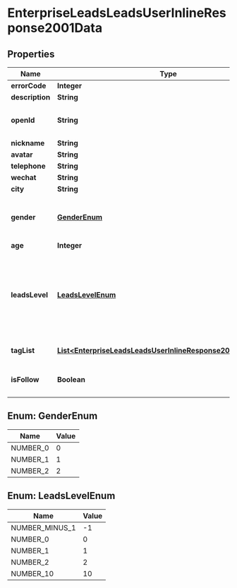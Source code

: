 # EnterpriseLeadsLeadsUserInlineResponse2001Data

## Properties
Name | Type | Description | Notes
------------ | ------------- | ------------- | -------------
**errorCode** | **Integer** |  | 
**description** | **String** |  | 
**openId** | **String** | 用户在当前应用的唯一标识 |  [optional]
**nickname** | **String** |  |  [optional]
**avatar** | **String** |  |  [optional]
**telephone** | **String** |  |  [optional]
**wechat** | **String** |  |  [optional]
**city** | **String** |  |  [optional]
**gender** | [**GenderEnum**](#GenderEnum) | 性别 * &#x60;0&#x60; - 未知 * &#x60;1&#x60; - 男 * &#x60;2&#x60; - 女  |  [optional]
**age** | **Integer** |  |  [optional]
**leadsLevel** | [**LeadsLevelEnum**](#LeadsLevelEnum) | 用户状态 * &#x60;-1&#x60; - 没兴趣 * &#x60;0&#x60; - 了解 * &#x60;1&#x60; - 有兴趣 * &#x60;2&#x60; - 有意愿 * &#x60;10&#x60; - 已转化  |  [optional]
**tagList** | [**List&lt;EnterpriseLeadsLeadsUserInlineResponse200DataTagList&gt;**](EnterpriseLeadsLeadsUserInlineResponse200DataTagList.md) | 绑定的标签列表 |  [optional]
**isFollow** | **Boolean** | 当前指定用户是否已关注本企业号 |  [optional]

<a name="GenderEnum"></a>
## Enum: GenderEnum
Name | Value
---- | -----
NUMBER_0 | 0
NUMBER_1 | 1
NUMBER_2 | 2

<a name="LeadsLevelEnum"></a>
## Enum: LeadsLevelEnum
Name | Value
---- | -----
NUMBER_MINUS_1 | -1
NUMBER_0 | 0
NUMBER_1 | 1
NUMBER_2 | 2
NUMBER_10 | 10
